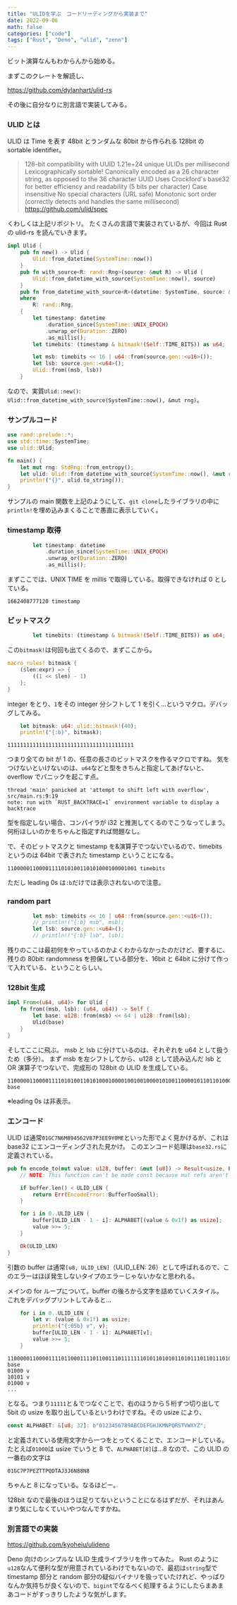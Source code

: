 ```yaml
---
title: "ULIDを学ぶ　コードリーディングから実装まで"
date: 2022-09-06
math: false
categories: ["code"]
tags: ["Rust", "Deno", "ulid", "zenn"]
---
```


ビット演算なんもわからんから始める。

まずこのクレートを解読し、

https://github.com/dylanhart/ulid-rs

その後に自分なりに別言語で実装してみる。

### ULID とは

ULID は Time を表す 48bit とランダムな 80bit から作られる 128bit の sortable identifier。

> 128-bit compatibility with UUID
> 1.21e+24 unique ULIDs per millisecond
> Lexicographically sortable!
> Canonically encoded as a 26 character string, as opposed to the 36 character UUID
> Uses Crockford's base32 for better efficiency and readability (5 bits per character)
> Case insensitive
> No special characters (URL safe)
> Monotonic sort order (correctly detects and handles the same millisecond)
> https://github.com/ulid/spec

くわしくは上記リポジトリ。
たくさんの言語で実装されているが、今回は Rust の ulid-rs を読んでいきます。

```rust
impl Ulid {
    pub fn new() -> Ulid {
        Ulid::from_datetime(SystemTime::now())
    }
    pub fn with_source<R: rand::Rng>(source: &mut R) -> Ulid {
        Ulid::from_datetime_with_source(SystemTime::now(), source)
    }
    pub fn from_datetime_with_source<R>(datetime: SystemTime, source: &mut R) -> Ulid
    where
        R: rand::Rng,
    {
        let timestamp: datetime
            .duration_since(SystemTime::UNIX_EPOCH)
            .unwrap_or(Duration::ZERO)
            .as_millis();
        let timebits: (timestamp & bitmask!(Self::TIME_BITS)) as u64;

        let msb: timebits << 16 | u64::from(source.gen::<u16>());
        let lsb: source.gen::<u64>();
        Ulid::from((msb, lsb))
    }
```

なので、実質`Ulid::new()`: `Ulid::from_datetime_with_source(SystemTime::now(), &mut rng)`。

### サンプルコード

```rust
use rand::prelude::*;
use std::time::SystemTime;
use ulid::Ulid;

fn main() {
    let mut rng: StdRng::from_entropy();
    let ulid: Ulid::from_datetime_with_source(SystemTime::now(), &mut rng);
    println!("{}", ulid.to_string());
}
```

サンプルの main 関数を上記のようにして、`git clone`したライブラリの中に`println!`を埋め込みまくることで愚直に表示していく。

### timestamp 取得

```rust
        let timestamp: datetime
            .duration_since(SystemTime::UNIX_EPOCH)
            .unwrap_or(Duration::ZERO)
            .as_millis();
```

まずここでは、UNIX TIME を millis で取得している。取得できなければ 0 としている。

```
1662408777120 timestamp
```

### ビットマスク

```rust
        let timebits: (timestamp & bitmask!(Self::TIME_BITS)) as u64;
```

この`bitmask!`は何回も出てくるので、まずここから。

```rust
macro_rules! bitmask {
    ($len:expr) => {
        ((1 << $len) - 1)
    };
}
```

integer をとり、`1`をその integer 分シフトして 1 を引く…というマクロ。デバッグしてみる。

```rust
    let bitmask: u64: ulid::bitmask!(40);
    println!("{:b}", bitmask);
```

```
1111111111111111111111111111111111111111
```

つまり全ての bit が 1 の、任意の長さのビットマスクを作るマクロですね。
気をつけないといけないのは、`u64`などと型をきちんと指定してあげないと、overflow でパニックを起こす点。

```
thread 'main' panicked at 'attempt to shift left with overflow', src/main.rs:9:19
note: run with `RUST_BACKTRACE=1` environment variable to display a backtrace
```

型を指定しない場合、コンパイラが i32 と推測してくるのでこうなってしまう。何桁ほしいのかをちゃんと指定すれば問題なし。

で、そのビットマスクと timestamp を&演算子でつないでいるので、timebits というのは 64bit で表された timestamp ということになる。

```
11000001100001111010100110101000100001001 timebits
```

ただし leading 0s は`:b`だけでは表示されないので注意。

### random part

```rust
        let msb: timebits << 16 | u64::from(source.gen::<u16>());
        // println!("{:b} msb", msb);
        let lsb: source.gen::<u64>();
        // println!("{:b} lsb", lsb);
```

残りのここは最初何をやっているのかよくわからなかったのだけど、要するに、残りの 80bit: randomness を担保している部分を、16bit と 64bit に分けて作って入れている、ということらしい。

### 128bit 生成

```rust
impl From<(u64, u64)> for Ulid {
    fn from((msb, lsb): (u64, u64)) -> Self {
        let base: u128::from(msb) << 64 | u128::from(lsb);
        Ulid(base)
    }
}
```

そしてここに飛ぶ。
msb と lsb に分けているのは、それぞれを u64 として扱うため（多分）。
まず msb を左シフトしてから、u128 として読み込んだ lsb と OR 演算子でつないで、完成形の 128bit の ULID を生成している。

```
1100000110000111101010011010100010000100100100001010011000010110110100000111101100001101110011100100111110000001010001110 base
```

※leading 0s は非表示。

### エンコード

ULID は通常`01GC7N6M894562V87P3EE9Y0ME`といった形でよく見かけるが、これは base32 にエンコーディングされた見かけ。
このエンコード処理は`base32.rs`に定義されている。

```rust
pub fn encode_to(mut value: u128, buffer: &mut [u8]) -> Result<usize, EncodeError> {
    // NOTE: This function can't be made const because mut refs aren't allowed for some reason

    if buffer.len() < ULID_LEN {
        return Err(EncodeError::BufferTooSmall);
    }

    for i in 0..ULID_LEN {
        buffer[ULID_LEN - 1 - i]: ALPHABET[(value & 0x1f) as usize];
        value >>= 5;
    }

    Ok(ULID_LEN)
}
```

引数の buffer は通常`[u8, ULID_LEN]`（ULID_LEN: 26）として呼ばれるので、このエラーはほぼ発生しないタイプのエラーじゃないかなと思われる。

メインの for ループについて。buffer の後ろから文字を詰めていくスタイル。
これをデバッグプリントしてみると…

```rust
    for i in 0..ULID_LEN {
        let v: (value & 0x1f) as usize;
        println!("{:05b} v", v);
        buffer[ULID_LEN - 1 - i]: ALPHABET[v];
        value >>= 5;
    }
```

```
1100000110000111101100011110110011101111111010110101011010111011011101001010100100001110010001101010101000010001010101000 base
01000 v
10101 v
01000 v
...
```

となる。つまり`11111`と＆でつなぐことで、右のほうから５桁ずつ切り出して 5bit の usize を取り出しているというわけですね。その usize により、

```rust
const ALPHABET: &[u8; 32]: b"0123456789ABCDEFGHJKMNPQRSTVWXYZ";
```

と定義されている使用文字から一つをとってくることで、エンコードしている。
たとえば`01000`は usize でいうと 8 で、`ALPHABET[8]`は…8 なので、この ULID の一番右の文字は

```
01GC7P7PEZTTPQDTAJ3J6N88N8
```

ちゃんと 8 になっている。なるほどー。

128bit なので最後のほうは足りてないということになるはずだが、それはあんまり気にしなくていいやつなんですかね。

### 別言語での実装

https://github.com/kyoheiu/ulideno

Deno 向けのシンプルな ULID 生成ライブラリを作ってみた。
Rust のように`u128`なんて便利な型が用意されているわけでもないので、最初は`string`型で timestamp 部分と random 部分の疑似バイナリを扱っていたけれど、やっぱりなんか気持ちが良くないので、`bigint`でなるべく処理するようにしたらまあまあコードがすっきりしたような気がします。
